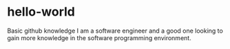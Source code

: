 # hello-world
Basic github knowledge
I am a software engineer and a good one looking to gain more knowledge in the software programming environment.
